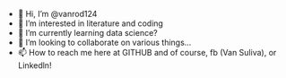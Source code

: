 - 👋 Hi, I’m @vanrod124
- 👀 I’m interested in literature and coding
- 🌱 I’m currently learning data science?
- 💞️ I’m looking to collaborate on various things...
- 📫 How to reach me here at GITHUB and of course, fb (Van Suliva), or Linkedln!

<!---
vanrod124/vanrod124 is a ✨ special ✨ repository because its `README.md` (this file) appears on your GitHub profile.
You can click the Preview link to take a look at your changes.
--->
